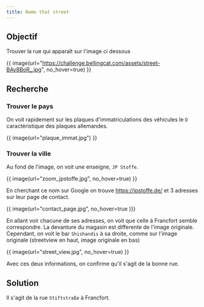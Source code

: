 ```yaml
---
title: Name that street
---
```


## Objectif
Trouver la rue qui apparaît sur l'image ci dessous

{{ image(url="https://challenge.bellingcat.com/assets/street-BAy8BoR_.jpg", no_hover=true) }}

## Recherche
### Trouver le pays
On voit rapidement sur les plaques d'immatriculations des véhicules le `D` caractéristique des plaques allemandes.

{{ image(url="plaque_immat.jpg") }}

### Trouver la ville
Au fond de l'image, on voit une enseigne, `JP Stoffe`.

{{ image(url="zoom_jpstoffe.jpg", no_hover=true) }}

En cherchant ce nom sur Google on trouve https://jpstoffe.de/ et 3 adresses sur leur page de contact.

{{ image(url="contact_page.jpg", no_hover=true )}}

En allant voir chacune de ses adresses, on voit que celle à Francfort semble correspondre. La devanture du magasin est differente de l'image originale. Cependant, on voit le bar `Shishandis` à sa droite, comme sur l'image originale (streetview en haut, image originale en bas) 

{{ image(url="street_view.jpg", no_hover=true) }}

Avec ces deux informations, on confirme qu'il s'agit de la bonne rue.


## Solution

Il s'agit de la rue `Stiftstraße` à Francfort.